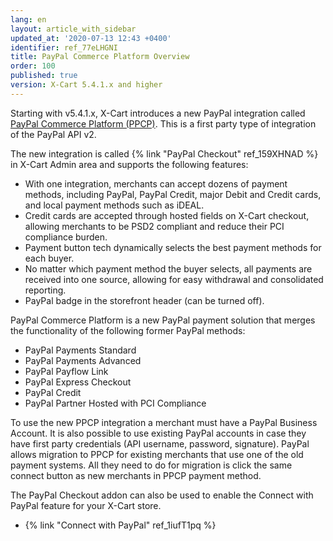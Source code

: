 ```yaml
---
lang: en
layout: article_with_sidebar
updated_at: '2020-07-13 12:43 +0400'
identifier: ref_77eLHGNI
title: PayPal Commerce Platform Overview
order: 100
published: true
version: X-Cart 5.4.1.x and higher
---
```

Starting with v5.4.1.x, X-Cart introduces a new PayPal integration called [PayPal Commerce Platform (PPCP)](https://www.paypal.com/us/business "PayPal Commerce Platform"). This is a first party type of integration of the PayPal API v2.

The new integration is called {% link "PayPal Checkout" ref_159XHNAD %} in X-Cart Admin area and supports the following features: 

* With one integration, merchants can accept dozens of payment methods, including PayPal, PayPal Credit, major Debit and Credit cards, and local payment methods such as iDEAL.
* Credit cards are accepted through hosted fields on X-Cart checkout, allowing merchants to be PSD2 compliant and reduce their PCI compliance burden.
* Payment button tech dynamically selects the best payment methods for each buyer.
* No matter which payment method the buyer selects, all payments are received into one source, allowing for easy withdrawal and consolidated reporting.
* PayPal badge in the storefront header (can be turned off).

PayPal Commerce Platform is a new PayPal payment solution that merges the functionality of the following former PayPal methods:
- PayPal Payments Standard
- PayPal Payments Advanced
- PayPal Payflow Link
- PayPal Express Checkout
- PayPal Credit
- PayPal Partner Hosted with PCI Compliance

To use the new PPCP integration a merchant must have a PayPal Business Account. It is also possible to use existing PayPal accounts in case they have first party credentials (API username, password, signature). PayPal allows migration to PPCP for existing merchants that use one of the old payment systems.  All they need to do for migration is click the same connect button as new merchants in PPCP payment method.

The PayPal Checkout addon can also be used to enable the Connect with PayPal feature for your X-Cart store.

* {% link "Connect  with PayPal" ref_1iufT1pq %}